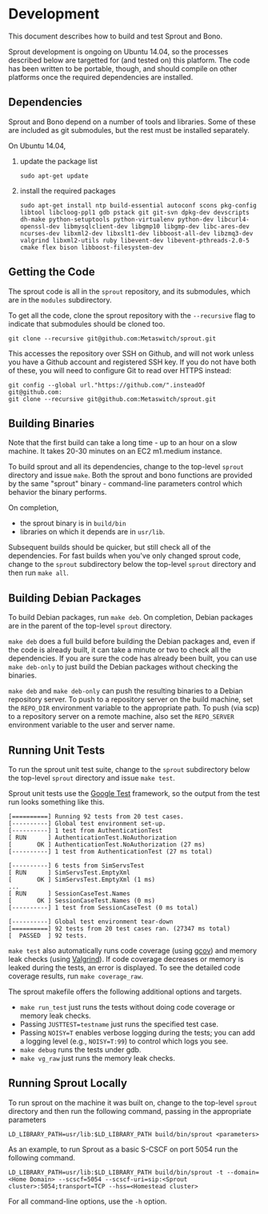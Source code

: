 # Development

This document describes how to build and test Sprout and Bono.

Sprout development is ongoing on Ubuntu 14.04, so the processes described
below are targetted for (and tested on) this platform.  The code has been
written to be portable, though, and should compile on other platforms once the
required dependencies are installed.

## Dependencies

Sprout and Bono depend on a number of tools and libraries.  Some of these are
included as git submodules, but the rest must be installed separately.

On Ubuntu 14.04,

1.  update the package list

        sudo apt-get update

2.  install the required packages

        sudo apt-get install ntp build-essential autoconf scons pkg-config libtool libcloog-ppl1 gdb pstack git git-svn dpkg-dev devscripts dh-make python-setuptools python-virtualenv python-dev libcurl4-openssl-dev libmysqlclient-dev libgmp10 libgmp-dev libc-ares-dev ncurses-dev libxml2-dev libxslt1-dev libboost-all-dev libzmq3-dev valgrind libxml2-utils ruby libevent-dev libevent-pthreads-2.0-5 cmake flex bison libboost-filesystem-dev

## Getting the Code

The sprout code is all in the `sprout` repository, and its submodules, which
are in the `modules` subdirectory.

To get all the code, clone the sprout repository with the `--recursive` flag to
indicate that submodules should be cloned too.

    git clone --recursive git@github.com:Metaswitch/sprout.git

This accesses the repository over SSH on Github, and will not work unless you have a Github account and registered SSH key. If you do not have both of these, you will need to configure Git to read over HTTPS instead:

    git config --global url."https://github.com/".insteadOf git@github.com:
    git clone --recursive git@github.com:Metaswitch/sprout.git

## Building Binaries

Note that the first build can take a long time - up to an hour on a slow
machine. It takes 20-30 minutes on an EC2 m1.medium instance.

To build sprout and all its dependencies, change to the top-level `sprout`
directory and issue `make`.  Both the sprout and bono functions are
provided by the same "sprout" binary - command-line parameters control which
behavior the binary performs.

On completion,

* the sprout binary is in `build/bin`
* libraries on which it depends are in `usr/lib`.

Subsequent builds should be quicker, but still check all of the
dependencies.  For fast builds when you've only changed sprout code, change to
the `sprout` subdirectory below the top-level `sprout` directory and then run
`make all`.

## Building Debian Packages

To build Debian packages, run `make deb`.  On completion, Debian packages
are in the parent of the top-level `sprout` directory.

`make deb` does a full build before building the Debian packages and, even if
the code is already built, it can take a minute or two to check all the
dependencies.  If you are sure the code has already been built, you can use
`make deb-only` to just build the Debian packages without checking the
binaries.

`make deb` and `make deb-only` can push the resulting binaries to a Debian
repository server.  To push to a repository server on the build machine, set
the `REPO_DIR` environment variable to the appropriate path.  To push (via
scp) to a repository server on a remote machine, also set the `REPO_SERVER`
environment variable to the user and server name.

## Running Unit Tests

To run the sprout unit test suite, change to the `sprout` subdirectory below
the top-level `sprout` directory and issue `make test`.

Sprout unit tests use the [Google Test](https://code.google.com/p/googletest/)
framework, so the output from the test run looks something like this.

    [==========] Running 92 tests from 20 test cases.
    [----------] Global test environment set-up.
    [----------] 1 test from AuthenticationTest
    [ RUN      ] AuthenticationTest.NoAuthorization
    [       OK ] AuthenticationTest.NoAuthorization (27 ms)
    [----------] 1 test from AuthenticationTest (27 ms total)

    [----------] 6 tests from SimServsTest
    [ RUN      ] SimServsTest.EmptyXml
    [       OK ] SimServsTest.EmptyXml (1 ms)
    ...
    [ RUN      ] SessionCaseTest.Names
    [       OK ] SessionCaseTest.Names (0 ms)
    [----------] 1 test from SessionCaseTest (0 ms total)

    [----------] Global test environment tear-down
    [==========] 92 tests from 20 test cases ran. (27347 ms total)
    [  PASSED  ] 92 tests.

`make test` also automatically runs code coverage (using
[gcov](http://gcc.gnu.org/onlinedocs/gcc/Gcov.html)) and memory leak checks
(using [Valgrind](http://valgrind.org/)).  If code coverage decreases or
memory is leaked during the tests, an error is displayed. To see the detailed
code coverage results, run `make coverage_raw`.

The sprout makefile offers the following additional options and targets.

*   `make run_test` just runs the tests without doing code coverage or memory
    leak checks.
*   Passing `JUSTTEST=testname` just runs the specified test case.
*   Passing `NOISY=T` enables verbose logging during the tests; you can add
    a logging level (e.g., `NOISY=T:99`) to control which logs you see.
*   `make debug` runs the tests under gdb.
*   `make vg_raw` just runs the memory leak checks.

## Running Sprout Locally

To run sprout on the machine it was built on, change to the top-level `sprout` directory and then run the following command, passing in the appropriate parameters

    LD_LIBRARY_PATH=usr/lib:$LD_LIBRARY_PATH build/bin/sprout <parameters>

As an example, to run Sprout as a basic S-CSCF on port 5054 run the following command.

    LD_LIBRARY_PATH=usr/lib:$LD_LIBRARY_PATH build/bin/sprout -t --domain=<Home Domain> --scscf=5054 --scscf-uri=sip:<Sprout cluster>:5054;transport=TCP --hss=<Homestead cluster> 

For all command-line options, use the `-h` option.
